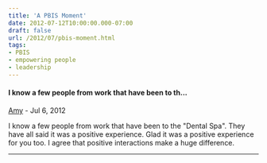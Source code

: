 ```yaml
---
title: 'A PBIS Moment'
date: 2012-07-12T10:00:00.000-07:00
draft: false
url: /2012/07/pbis-moment.html
tags: 
- PBIS
- empowering people
- leadership
---
```


#### I know a few people from work that have been to th...
[Amy](https://www.blogger.com/profile/16730340954836360884 "noreply@blogger.com") - <time datetime="2012-07-14T11:40:14.458-07:00">Jul 6, 2012</time>

I know a few people from work that have been to the "Dental Spa". They have all said it was a positive experience. Glad it was a positive experience for you too. I agree that positive interactions make a huge difference.
<hr />
